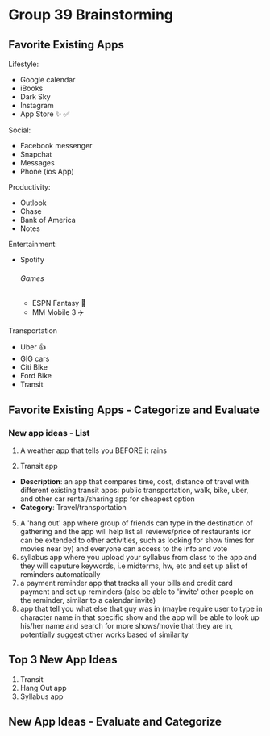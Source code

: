 # Group 39 Brainstorming 

## Favorite Existing Apps 

Lifestyle: 
- Google calendar
- iBooks
- Dark Sky
- Instagram
- App Store  :sparkles: :white_check_mark: 


Social:
- Facebook messenger 
- Snapchat
- Messages 
- Phone (ios App)

Productivity: 
- Outlook
- Chase
- Bank of America
- Notes

Entertainment:
- Spotify
    ###### Games
    - ESPN Fantasy :football:
    - MM Mobile 3 :airplane: 


Transportation
- Uber :+1:
- GIG cars 
- Citi Bike
- Ford Bike
- Transit


## Favorite Existing Apps - Categorize and Evaluate








### New app ideas - List
1. A weather app that tells you BEFORE it rains 
 
3. Transit app 
 - **Description**: an app that compares time, cost, distance of travel with different existing transit apps: public transportation, walk, bike, uber, and other car rental/sharing app for cheapest option
 -  **Category**: Travel/transportation
5. A 'hang out' app where group of friends can type in the destination of gathering and the app will help list all reviews/price of restaurants (or can be extended to other activities, such as looking for show times for movies near by) and everyone can access to the info and vote
6. syllabus app where you upload your syllabus from class to the app and they will caputure keywords, i.e midterms, hw, etc and set up alist of reminders automatically
7. a payment reminder app that tracks all your bills and credit card payment and set up reminders (also be able to 'invite' other people on the reminder, similar to a calendar invite)
8.  app that tell you what else that guy was in (maybe require user to type in character name in that specific show and the app will be able to look up his/her name and search for more shows/movie that they are in, potentially suggest other works based of similarity

## Top 3 New App Ideas
1. Transit
2. Hang Out app
3. Syllabus app

## New App Ideas - Evaluate and Categorize

